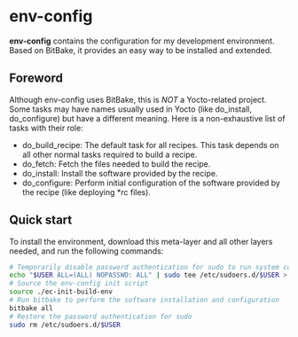 # env-config

**env-config** contains the configuration for my development environment.
Based on BitBake, it provides an easy way to be installed and extended.

## Foreword

Although env-config uses BitBake, this is *NOT* a Yocto-related project.
Some tasks may have names usually used in Yocto (like do_install, do_configure) but have a different meaning.
Here is a non-exhaustive list of tasks with their role:
* do_build_recipe: The default task for all recipes. This task depends on all other normal tasks required to build a recipe.
* do_fetch: Fetch the files needed to build the recipe.
* do_install: Install the software provided by the recipe.
* do_configure: Perform initial configuration of the software provided by the recipe (like deploying *rc files).

## Quick start

To install the environment, download this meta-layer and all other layers needed, and run the following commands:
```bash
# Temporarily disable password authentication for sudo to run system commands from BitBake (like apt)
echo "$USER ALL=(ALL) NOPASSWD: ALL" | sudo tee /etc/sudoers.d/$USER > /dev/null && sudo chmod 0440 /etc/sudoers.d/$USER
# Source the env-config init script
source ./ec-init-build-env
# Run bitbake to perform the software installation and configuration
bitbake all
# Restore the password authentication for sudo
sudo rm /etc/sudoers.d/$USER
```
